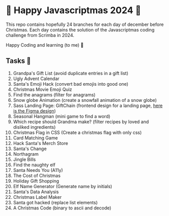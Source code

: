 # 🎅 Happy Javascriptmas 2024 🦌

This repo contains hopefully 24 branches for each day of december before Christmas.
Each day contains the solution of the Javascriptmas coding challenge from Scrimba in 2024.

Happy Coding and learning (to me) 🎄

## Tasks 🎁

1. Grandpa's Gift List (avoid duplicate entries in a gift list)
2. Ugly Advent Calendar
3. Santa's Emoji Hack (convert bad emojis into good one)
4. Christmas Movie Emoji Quiz
5. Find the anagrams (filter for anagrams)
6. Snow globe Animation (create a snowfall animation of a snow globe)
7. Sass Landing Page: GiftChain (frontend design for a landing page, [here is the Figma design](https://www.figma.com/design/01HjiTq1GyFtFnEWp2pVk4/GiftChain.ai---JavaScriptmas?node-id=0-1&node-type=canvas&t=cm8RI68W3BMglJix-0))
8. Seasonal Hangman (mini game to find a word)
9. Which recipe should Grandma make? (filter recipes by loved and disliked ingredients)
10. Christmas Flag in CSS (Create a christmas flag with only css)
11. Card Matching Game
12. Hack Santa's Merch Store
13. Santa's Change
14. Northagram
15. Jingle Bills
16. Find the naughty elf
17. Santa Needs You (A11y)
18. The Cost of Christmas
19. Holiday Gift Shopping
20. Elf Name Generator (Generate name by initials)
21. Santa's Data Analysis
22. Christmas Label Maker
23. Santa got hacked (replace list elements)
24. A Christmas Code (binary to ascii and decode)

